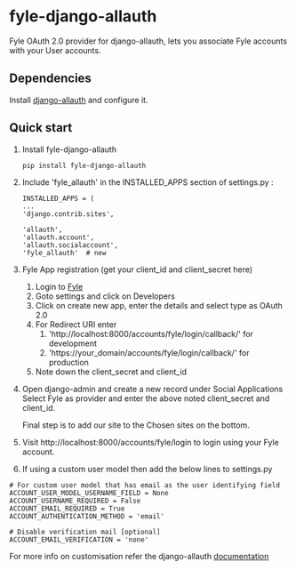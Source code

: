 # fyle-django-allauth

Fyle OAuth 2.0 provider for django-allauth, lets you associate Fyle accounts with your User accounts.


## Dependencies
Install  [django-allauth](https://django-allauth.readthedocs.io/en/latest/installation.html) and configure it.



## Quick start

1. Install fyle-django-allauth

    ```
    pip install fyle-django-allauth
    ```

2. Include 'fyle_allauth' in the INSTALLED_APPS section of settings.py :
    ```
    INSTALLED_APPS = (
    ...
    'django.contrib.sites',
    
    'allauth',
    'allauth.account',
    'allauth.socialaccount',
    'fyle_allauth'  # new 
    ```

4. Fyle App registration (get your client_id and client_secret here)
    1. Login to [Fyle](https://app.fyle.in)
    2. Goto settings and click on Developers
    3. Click on create new app, enter the details and select type as OAuth 2.0
    4. For Redirect URI enter 
        1. 'http://localhost:8000/accounts/fyle/login/callback/' for development
        2. 'https://your_domain/accounts/fyle/login/callback/' for production
    5. Note down the client_secret and client_id
    
5. Open django-admin and create a new record under Social Applications
    Select Fyle as provider and enter the above noted client_secret and client_id.
    
    Final step is to add our site to the Chosen sites on the bottom.
    

6. Visit http://localhost:8000/accounts/fyle/login to login using your Fyle account.


7. If using a custom user model then add the below lines to settings.py
```
# For custom user model that has email as the user identifying field
ACCOUNT_USER_MODEL_USERNAME_FIELD = None
ACCOUNT_USERNAME_REQUIRED = False
ACCOUNT_EMAIL_REQUIRED = True
ACCOUNT_AUTHENTICATION_METHOD = 'email'

# Disable verification mail [optional]
ACCOUNT_EMAIL_VERIFICATION = 'none'  
``` 
For more info on customisation refer the django-allauth [documentation](https://django-allauth.readthedocs.io/en/latest/advanced.html#custom-user-models)